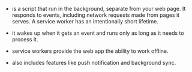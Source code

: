 - is a script that run in the background, separate from your web page. It responds to events, including network requests made from pages it serves. A service worker has an intentionally short lifetime. 
- it wakes up when it gets an event and runs only as long as it needs to process it.

- service workers provide the web app the ability to work offline.
- also includes features like push notification and background sync.